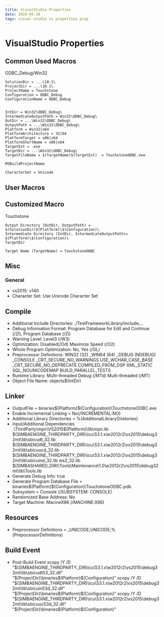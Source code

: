 ```yaml
---
title: VisualStudio Properties
date: 2019-05-28
tags: visual-studio vs properties prop
---
```


# VisualStudio Properties

## Common Used Macros
ODBC_Debug/Win32
```
SolutionDir = ...\10.1\
ProjectDir = ...\10.1\
ProjectName = Touchstone
Configuration = ODBC_Debug
ConfigurationName = ODBC_Debug


IntDir = Win32\ODBC_Debug\
IntermediateOutputPath = Win32\ODBC_Debug\
OutDir = ...\Win32\ODBC_Debug\
OutputPath = ...\Win32\ODBC_Debug\
Platform = Win32|x64
PlatformArchitecture = 32|64
PlatformTarget = x86|x64
PlatformShortName = x86|x64
TargetExt = .exe
TargetDir = ...\Win32\ODBC_Debug\
TargetFileName = $(TargetName)$(TargetExt)  = TouchstoneODBC.exe

MSBuildProjectName

CharacterSet = Unicode
```

## User Macros

## Customized Macro
Touchstone
```
Output Directory (OutDir, OutputPath) = $(SolutionDir)$(Platform)\$(Configuration)\
Intermediate Directory (IntDir, IntermediateOutputPath)= $(Platform)\$(Configuration)\
TargetDir

Target Name (TargetName) = TouchstoneODBC

```

## Misc

### General
* vs2015: v140
* Character Set: Use Unicode Character Set

## Compile
* Additional Include Directories: ./TestFrameworkLibrary/include;...
* Debug Information Format: Program Database for Edit and Continue (/ZI), Program Database (/Zi)
* Warning Level: Level3 (/W3)
* Optimization: Disabled(/Od) Maximize Speed (/O2)
* Whole Program Optimization: No, Yes (/GL)
* Preprocessor Definitions:
WIN32 (32)
_WIN64 (64)
_DEBUG (NDEBUG)
_CONSOLE
_CRT_SECURE_NO_WARNINGS
USE_WCHAR_CASE_BASE
_CRT_SECURE_NO_DEPRECATE
COMPILED_FROM_DSP
XML_STATIC
SQL_NOUNICODEMAP
BUILD_PARALLEL_TESTS
* Runtime Library: Multi-threaded Debug (/MTd) Multi-threaded (/MT)
* Object File Name: objects\$(IntDir)

## Linker
* OutputFile = binaries\$(Platform)\$(Configuration)\TouchstoneODBC.exe
* Enable Incremental Linking = No(/INCREMENTAL:NO)
* Additional Library Directories = %(AdditionalLibraryDiretories)
* input/Additional Dependencies
    .\ThirdParty\mpir\VS2015\$(Platform)\lib\mpir.lib
    $(SIMBAENGINE_THIRDPARTY_DIR)\icu\53.1.x\w2012r2\vs2015\debug32mt\lib\sbicudt_32.lib
    $(SIMBAENGINE_THIRDPARTY_DIR)\icu\53.1.x\w2012r2\vs2015\debug32mt\lib\sbicuucd_32.lib
    $(SIMBAENGINE_THIRDPARTY_DIR)\icu\53.1.x\w2012r2\vs2015\debug32mt\lib\sbicuind_32.lib
    ws2_32.lib
    $(SIMBASHARED_DIR)\Tools\Maintenance\1.0\w2012r2\vs2015\debug32mt\lib\Tools.lib
* Generate Debug Info: true
* Generate Program Database File = binaries\$(Platform)\$(Configuration)\TouchstoneODBC.pdb
* Subsystem = Console (/SUBSYSTEM: CONSOLE)
* Randomized Base Address: No
* Target Machine: MacineX86 (/MACHINE:X86)

## Resources
* Preprocessor Definitions = _UNICODE;UNICODE;%(PrepocessorDefinitions)

## Build Event
* Post-Build Event
    xcopy /Y /D "$(SIMBAENGINE_THIRDPARTY_DIR)icu\53.1.x\w2012r2\vs2015\debug32mt\lib\sbicudt53_32.dll" "$(ProjectDir)\binaries\$(Platform)\$(Configuration)"
    xcopy /Y /D "$(SIMBAENGINE_THIRDPARTY_DIR)\icu\53.1.x\w2012r2\vs2015\debug32mt\lib\sbicuin53d_32.dll" "$(ProjectDir)\binaries\$(Platform)\$(Configuration)"
    xcopy /Y /D "$(SIMBAENGINE_THIRDPARTY_DIR)\icu\53.1.x\w2012r2\vs2015\debug32mt\lib\sbicuuc53d_32.dll" "$(ProjectDir)\binaries\$(Platform)\$(Configuration)"
